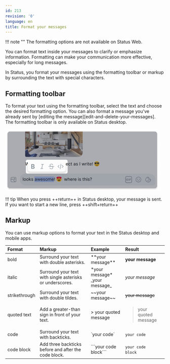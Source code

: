 ```yaml
---
id: 213
revision: '0'
language: en
title: Format your messages
---
```


!!! note ""
The formatting options are not available on Status Web.

You can format text inside your messages to clarify or emphasize information. Formatting can make your communication more effective, especially for long messages.

In Status, you format your messages using the formatting toolbar or markup by surrounding the text with special characters.

## Formatting toolbar

To format your text using the formatting toolbar, select the text and choose the desired formatting option. You can also format a message you've already sent by [editing the message][edit-and-delete-your-messages]. The formatting toolbar is only available on Status desktop.

![Select and format your text using the formatting toolbar.](../../docs_original/messaging-and-web3-browser/format-your-messages/213-0-1.png)

!!! tip
When you press ++return++ in Status desktop, your message is sent. If you want to start a new line, press ++shift+return++

## Markup

You can use markup options to format your text in the Status desktop and mobile apps.

| Format        | Markup                                                   | Example                               | Result                                       |
| :------------ | :------------------------------------------------------- | :------------------------------------ | :------------------------------------------- |
| bold          | Surround your text with double asterisks.                | \*\*your message\*\*                  | **your message**                             |
| italic        | Surround your text with single asterisks or underscores. | \*your message\*</br>\_your message\_ | _your message_                               |
| strikethrough | Surround your text with double tildes.                   | \~~your message\~~                    | ~~your message~~                             |
| quoted text   | Add a greater-than sign in front of your text.           | > your quoted message                 | <blockquote>your quoted message</blockquote> |
| code          | Surround your text with backticks.                       | \`your code\`                         | `your code`                                  |
| code block    | Add three backticks before and after the code block.     | \```your code</br>block\```           | `your code`</br>`block`                      |
